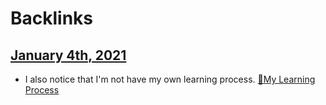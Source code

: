 
# Backlinks
## [January 4th, 2021](<January 4th, 2021.md>)
- I also notice that I'm not have my own learning process. [🌱My Learning Process](<🌱My Learning Process.md>)

